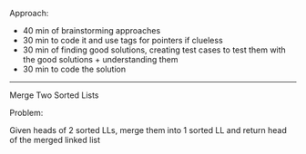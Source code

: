 Approach:
- 40 min of brainstorming approaches
- 30 min to code it and use tags for pointers if clueless
- 30 min of finding good solutions, creating test cases to test them with the good solutions + understanding them
- 30 min to code the solution

--------

Merge Two Sorted Lists

Problem:

Given heads of 2 sorted LLs, merge them into 1 sorted LL  and return head of the merged linked list